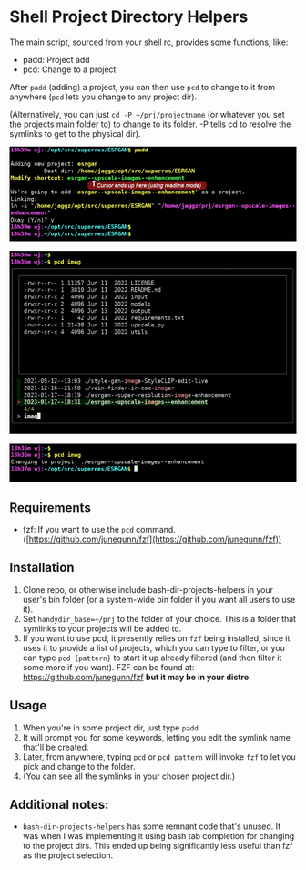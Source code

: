 # Shell Project Directory Helpers

The main script, sourced from your shell rc, provides some functions, like:

* padd: Project add
* pcd: Change to a project

After `padd` (adding) a project, you can then use `pcd` to change
to it from anywhere (`pcd` lets you change to any project dir).

(Alternatively, you can just `cd -P ~/prj/projectname` (or whatever you set the projects main folder to) to change to its folder.  -P tells cd to resolve the symlinks to get to the physical dir).

![padd screenshot](i/ss-padd.png)

![pcd running screenshot](i/ss-pcd--1--execution.png)

![pcd done screenshot](i/ss-pcd--2--done.png)

## Requirements
* fzf: If you want to use the `pcd` command. ([https://github.com/junegunn/fzf](https://github.com/junegunn/fzf))

## Installation

1. Clone repo, or otherwise include bash-dir-projects-helpers in your user's bin folder (or a system-wide bin folder if you want all users to use it).
1. Set `handydir_base=~/prj` to the folder of your choice. This is a folder that symlinks to your projects will be added to.
1. If you want to use pcd, it presently relies on `fzf` being installed, since it uses it to provide a list of projects, which you can type to filter, or you can type `pcd {pattern}` to start it up already filtered (and then filter it some more if you want).  FZF can be found at: https://github.com/junegunn/fzf **but it may be in your distro**.

## Usage

1. When you're in some project dir, just type `padd`
1. It will prompt you for some keywords, letting you edit the symlink name that'll be created.
1. Later, from anywhere, typing `pcd` or `pcd pattern` will invoke `fzf` to let you pick and change to the folder.
1. (You can see all the symlinks in your chosen project dir.)

## Additional notes:
* `bash-dir-projects-helpers` has some remnant code that's unused. It was when I was implementing it using bash tab completion for changing to the project dirs. This ended up being significantly less useful than fzf as the project selection.


